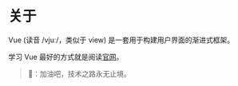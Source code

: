 # 关于

Vue (读音 /vjuː/，类似于 view) 是一套用于构建用户界面的渐进式框架。

学习 Vue 最好的方式就是阅读[官网](https://cn.vuejs.org/)。

> 🚀：加油吧，技术之路永无止境。
